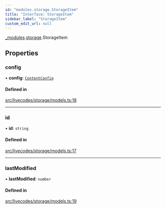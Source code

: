 ```yaml
---
id: "modules.storage.StorageItem"
title: "Interface: StorageItem"
sidebar_label: "StorageItem"
custom_edit_url: null
---
```


[_modules](../modules/modules.md).[storage](../namespaces/modules.storage.md).StorageItem

## Properties

### config

• **config**: [`ContentConfig`](modules.models.ContentConfig.md)

#### Defined in

[src/livecodes/storage/models.ts:18](https://github.com/live-codes/livecodes/blob/0b19ad3/src/livecodes/storage/models.ts#L18)

___

### id

• **id**: `string`

#### Defined in

[src/livecodes/storage/models.ts:17](https://github.com/live-codes/livecodes/blob/0b19ad3/src/livecodes/storage/models.ts#L17)

___

### lastModified

• **lastModified**: `number`

#### Defined in

[src/livecodes/storage/models.ts:19](https://github.com/live-codes/livecodes/blob/0b19ad3/src/livecodes/storage/models.ts#L19)
